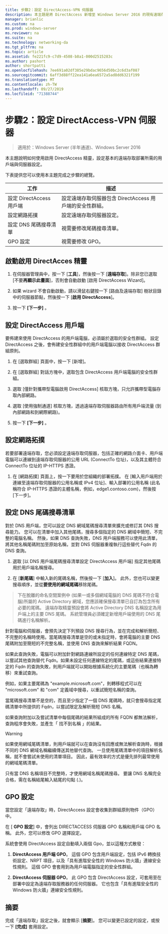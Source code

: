 ```yaml
---
title: 步驟2：設定 DirectAccess-VPN 伺服器
description: 本主題是將 DirectAccess 新增至 Windows Server 2016 的現有遠端存取（VPN）部署指南的一部分
manager: brianlic
ms.custom: na
ms.prod: windows-server
ms.reviewer: na
ms.suite: na
ms.technology: networking-da
ms.tgt_pltfrm: na
ms.topic: article
ms.assetid: fe221fc9-c7d9-4508-b8a1-000d2515283c
ms.author: pashort
author: shortpatti
ms.openlocfilehash: 7ee691a02df385e29bdac9656d50bc2c6d3af087
ms.sourcegitcommit: 6aff3d88ff22ea141a6ea6572a5ad8dd6321f199
ms.translationtype: MT
ms.contentlocale: zh-TW
ms.lasthandoff: 09/27/2019
ms.locfileid: "71388744"
---
```

#  <a name="step-2-configure-the-directaccess-vpn-server"></a>步驟2：設定 DirectAccess-VPN 伺服器

>適用於：Windows Server (半年通道)、Windows Server 2016

本主題說明如何使用啟用 DirectAccess 精靈，設定基本的遠端存取部署所需的用戶端與伺服器設定。

下表提供您可以使用本主題完成之步驟的總覽。

|工作       |描述|
|-----------|-----------|
|設定 DirectAccess 用戶端|設定遠端存取伺服器包含 DirectAccess 用戶端的安全性群組。|
|設定網路拓撲|設定遠端存取伺服器設定。|
|設定 DNS 尾碼搜尋清單|視需要修改尾碼搜尋清單。|
|GPO 設定|視需要修改 GPO。|

## <a name="to-start-the-enable-directacces-wizard"></a>啟動啟用 DirectAcces 精靈

1. 在伺服器管理員中，按一下 [**工具**]，然後按一下 [**遠端存取**]。除非您已選取 [不要**再顯示此畫面**]，否則會自動啟動 [啟用 DirectAccess Wizard]。 

2. 如果 wizard 不會自動啟動，請以滑鼠右鍵按一下 [路由及遠端存取] 樹狀目錄中的伺服器節點，然後按一下 [**啟用 DirectAccess**]。

3. 按一下 **\[下一步\]** 。

## <a name="configure-directaccess-clients"></a>設定 DirectAccess 用戶端

要佈建來使用 DirectAccess 的用戶端電腦，必須屬於選取的安全性群組。 設定 DirectAccess 之後，會佈建安全性群組中的用戶端電腦以接收 DirectAccess 群組原則。

1. 在 [選取群組] 頁面中，按一下 [新增]。

2. 在 [選取群組] 對話方塊中，選取包含 DirectAccess 用戶端電腦的安全性群組。

3. 選取 [僅針對攜帶型電腦啟用 DirectAccess] 核取方塊，只允許攜帶型電腦存取內部網路。

4. 選取 [使用強制通道] 核取方塊，透過遠端存取伺服器路由所有用戶端流量 (到內部網路和到網際網路)。

5. 按一下 **\[下一步\]** 。

## <a name="configure-the-network-topology"></a>設定網路拓撲

若要部署遠端存取，您必須設定遠端存取伺服器，包括正確的網路介面卡、用戶端電腦可以連線到遠端存取伺服器的公用 URL (ConnectTo 位址)，以及其主體符合 ConnectTo 位址的 IP-HTTPS 憑證。

1. 在 [網路拓撲] 頁面上，按一下要用於您組織的部署拓撲。 在 [輸入用戶端用於連線至遠端存取伺服器的公用名稱或 IPv4 位址]、輸入部署的公用名稱 (此名稱符合 IP-HTTPS 憑證的主體名稱，例如，edge1.contoso.com)，然後按 [下一步]。

## <a name="configure-the-dns-suffix-search-list"></a>設定 DNS 尾碼搜尋清單

對於 DNS 用戶端，您可以設定 DNS 網域尾碼搜尋清單來擴充或修訂其 DNS 搜尋能力。 您可以在清單中加入其他尾碼，搜尋多個指定的 DNS 網域中簡短、不完整的電腦名稱。 然後，如果 DNS 查詢失敗，DNS 用戶端服務可以使用此清單，將其他名稱尾碼附加至原始名稱，並對 DNS 伺服器重複執行這些替代 Fqdn 的 DNS 查詢。

1. 選取 [以 DNS 用戶端尾碼搜尋清單設定 DirectAccess 用戶端] 指定其他尾碼用於用戶端名稱搜尋。

2. 在 [**新尾碼**] 中輸入新的尾碼名稱，然後按一下 [**加入**]。 此外，您也可以變更搜尋順序，並從**要使用的網域尾碼**移除尾碼。

>下在脫離的命名空間案例中 \(如果一或多個網域電腦的 DNS 尾碼不符合電腦\)所屬的 Active Directory 網域，您應該確保搜尋清單已自訂為包含所有必要的尾碼。 遠端存取精靈預設會將 Active Directory DNS 名稱設定為用戶端上的主要 DNS 尾碼。 系統管理員必須確定新增用戶端使用的 DNS 尾碼進行名稱解析。

針對電腦和伺服器，會預先決定下列預設 DNS 搜尋行為，並在完成和解析簡短、不完整的名稱時使用。當尾碼搜尋清單是空的或未指定時，會將電腦的主要 DNS 尾碼附加至簡短的不完整名稱，並使用 DNS 查詢來解析結果 FQDN。 

如果此查詢失敗，電腦可以附加針對網路連線所設定的任何連線特定 DNS 尾碼，以嘗試其他查詢替代 Fqdn。如果未設定任何連線特定的尾碼，或這些結果連接特定的 Fqdn 的查詢失敗，則用戶端就可以開始根據系統化的主要尾碼（也稱為轉移）來重試查詢。

例如，如果主要尾碼為 "example.microsoft.com"，則轉移程式可以在 "microsoft.com" 和 "com" 定義域中搜尋，以重試簡短名稱的查詢。

當尾碼搜尋清單不是空的，而且至少指定了一個 DNS 尾碼時，就只會搜尋指定尾碼清單中所提供的 Fqdn，以嘗試限定及解析簡短 DNS 名稱。 

如果查詢附加以及嘗試清單中每個尾碼的結果所組成的所有 FQDN 都無法解析，查詢程序會失敗，並產生「 找不到名稱 」的結果。 

> [!WARNING]
> 如果使用網域尾碼清單，則用戶端就可以在查詢沒有回應或無法解析查詢時，根據不同的 DNS 網域名稱繼續傳送其他替代查詢。 一旦使用尾碼清單中的項目解析名稱，就不會嘗試未使用的清單項目。 因此，最有效率的方式是優先排列最常使用的網域尾碼清單。
> 
> 只有當 DNS 名稱項目不完整時，才使用網域名稱尾碼搜尋。 要讓 DNS 名稱完全合格，需在名稱結尾輸入結尾的句點 (.)。

## <a name="gpo-configuration"></a>GPO 設定

當您設定「遠端存取」時，DirectAccess 設定會收集到群組原則物件（GPO）中。 

在 [ **GPO 設定**] 中，會列出 DIRECTACCESS 伺服器 GPO 名稱和用戶端 GPO 名稱。 此外，您可以修改 GPO 選擇設定。

系統會使用 DirectAccess 設定自動填入兩個 Gpo，並以這種方式散發：

1. **DirectAccess 用戶端 GPO**。 這個 GPO 包含用戶端設定，包括 IPv6 轉換技術設定、NRPT 項目，以及「具有進階安全性的 Windows 防火牆」連線安全性規則。 這個 GPO 會套用到為用戶端電腦指定的安全性群組。

2. **DirectAccess 伺服器 GPO**。 此 GPO 包含 DirectAccess 設定，可套用至在部署中設定為遠端存取服務器的任何伺服器。 它也包含「具有進階安全性的 Windows 防火牆」連線安全性規則。

## <a name="summary"></a>摘要

完成「遠端存取」設定之後，就會顯示 [**摘要**]。 您可以變更已設定的設定，或按一下 **[完成]** 套用設定。
